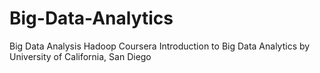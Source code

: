 # Big-Data-Analytics
Big Data Analysis Hadoop
Coursera Introduction to Big Data Analytics by University of California, San Diego
